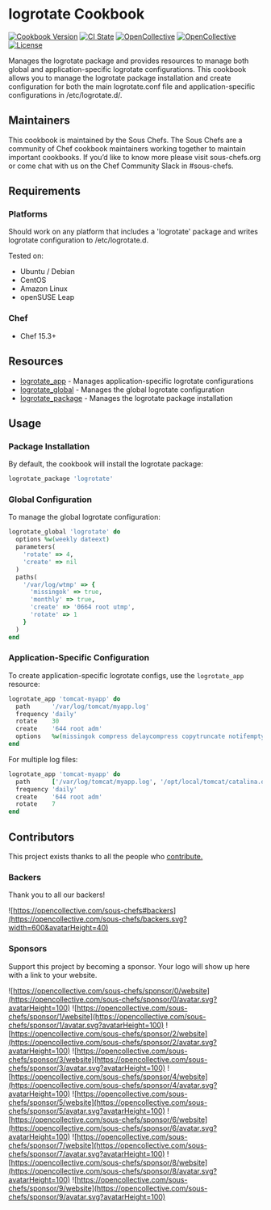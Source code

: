# logrotate Cookbook

[![Cookbook Version](https://img.shields.io/cookbook/v/logrotate.svg)](https://supermarket.chef.io/cookbooks/logrotate)
[![CI State](https://github.com/sous-chefs/logrotate/workflows/ci/badge.svg)](https://github.com/sous-chefs/logrotate/actions?query=workflow%3Aci)
[![OpenCollective](https://opencollective.com/sous-chefs/backers/badge.svg)](#backers)
[![OpenCollective](https://opencollective.com/sous-chefs/sponsors/badge.svg)](#sponsors)
[![License](https://img.shields.io/badge/License-Apache%202.0-green.svg)](https://opensource.org/licenses/Apache-2.0)

Manages the logrotate package and provides resources to manage both global and application-specific logrotate configurations. This cookbook allows you to manage the logrotate package installation and create configuration for both the main logrotate.conf file and application-specific configurations in /etc/logrotate.d/.

## Maintainers

This cookbook is maintained by the Sous Chefs. The Sous Chefs are a community of Chef cookbook maintainers working together to maintain important cookbooks. If you’d like to know more please visit sous-chefs.org or come chat with us on the Chef Community Slack in #sous-chefs.

## Requirements

### Platforms

Should work on any platform that includes a 'logrotate' package and writes logrotate configuration to /etc/logrotate.d.

Tested on:

- Ubuntu / Debian
- CentOS
- Amazon Linux
- openSUSE Leap

### Chef

- Chef 15.3+

## Resources

- [logrotate_app](documentation/logrotate_app.md) - Manages application-specific logrotate configurations
- [logrotate_global](documentation/logrotate_global.md) - Manages the global logrotate configuration
- [logrotate_package](documentation/logrotate_package.md) - Manages the logrotate package installation

## Usage

### Package Installation

By default, the cookbook will install the logrotate package:

```ruby
logrotate_package 'logrotate'
```

### Global Configuration

To manage the global logrotate configuration:

```ruby
logrotate_global 'logrotate' do
  options %w(weekly dateext)
  parameters(
    'rotate' => 4,
    'create' => nil
  )
  paths(
    '/var/log/wtmp' => {
      'missingok' => true,
      'monthly' => true,
      'create' => '0664 root utmp',
      'rotate' => 1
    }
  )
end
```

### Application-Specific Configuration

To create application-specific logrotate configs, use the `logrotate_app` resource:

```ruby
logrotate_app 'tomcat-myapp' do
  path      '/var/log/tomcat/myapp.log'
  frequency 'daily'
  rotate    30
  create    '644 root adm'
  options   %w(missingok compress delaycompress copytruncate notifempty)
end
```

For multiple log files:

```ruby
logrotate_app 'tomcat-myapp' do
  path      ['/var/log/tomcat/myapp.log', '/opt/local/tomcat/catalina.out']
  frequency 'daily'
  create    '644 root adm'
  rotate    7
end
```

## Contributors

This project exists thanks to all the people who [contribute.](https://opencollective.com/sous-chefs/contributors.svg?width=890&button=false)

### Backers

Thank you to all our backers!

![https://opencollective.com/sous-chefs#backers](https://opencollective.com/sous-chefs/backers.svg?width=600&avatarHeight=40)

### Sponsors

Support this project by becoming a sponsor. Your logo will show up here with a link to your website.

![https://opencollective.com/sous-chefs/sponsor/0/website](https://opencollective.com/sous-chefs/sponsor/0/avatar.svg?avatarHeight=100)
![https://opencollective.com/sous-chefs/sponsor/1/website](https://opencollective.com/sous-chefs/sponsor/1/avatar.svg?avatarHeight=100)
![https://opencollective.com/sous-chefs/sponsor/2/website](https://opencollective.com/sous-chefs/sponsor/2/avatar.svg?avatarHeight=100)
![https://opencollective.com/sous-chefs/sponsor/3/website](https://opencollective.com/sous-chefs/sponsor/3/avatar.svg?avatarHeight=100)
![https://opencollective.com/sous-chefs/sponsor/4/website](https://opencollective.com/sous-chefs/sponsor/4/avatar.svg?avatarHeight=100)
![https://opencollective.com/sous-chefs/sponsor/5/website](https://opencollective.com/sous-chefs/sponsor/5/avatar.svg?avatarHeight=100)
![https://opencollective.com/sous-chefs/sponsor/6/website](https://opencollective.com/sous-chefs/sponsor/6/avatar.svg?avatarHeight=100)
![https://opencollective.com/sous-chefs/sponsor/7/website](https://opencollective.com/sous-chefs/sponsor/7/avatar.svg?avatarHeight=100)
![https://opencollective.com/sous-chefs/sponsor/8/website](https://opencollective.com/sous-chefs/sponsor/8/avatar.svg?avatarHeight=100)
![https://opencollective.com/sous-chefs/sponsor/9/website](https://opencollective.com/sous-chefs/sponsor/9/avatar.svg?avatarHeight=100)
